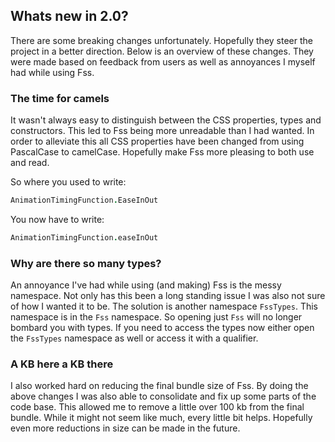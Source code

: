 ## Whats new in 2.0?

There are some breaking changes unfortunately.
Hopefully they steer the project in a better direction. Below is an overview of these changes.
They were made based on feedback from users as well as annoyances I myself had while using Fss.

### The time for camels
It wasn't always easy to distinguish between the CSS properties, types and constructors.
This led to Fss being more unreadable than I had wanted.
In order to alleviate this all CSS properties have been changed from using PascalCase to camelCase.
Hopefully make Fss more pleasing to both use and read.

So where you used to write:
```fsharp
AnimationTimingFunction.EaseInOut
```
You now have to write:
```fsharp
AnimationTimingFunction.easeInOut
```

### Why are there so many types?
An annoyance I've had while using (and making) Fss is the messy namespace.
Not only has this been a long standing issue I was also not sure of how I wanted it to be.
The solution is another namespace `FssTypes`.
This namespace is in the `Fss` namespace. So opening just `Fss` will no longer bombard you with types.
If you need to access the types now either open the `FssTypes` namespace as well or access it with a qualifier.

### A KB here a KB there
I also worked hard on reducing the final bundle size of Fss.
By doing the above changes I was also able to consolidate and fix up some parts of the code base.
This allowed me to remove a little over 100 kb from the final bundle.
While it might not seem like much, every little bit helps. Hopefully even more reductions in size can be made in the future.